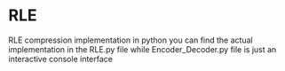 # RLE
RLE compression implementation in python 
you can find the actual implementation in the RLE.py file while Encoder_Decoder.py file is just an interactive console interface
